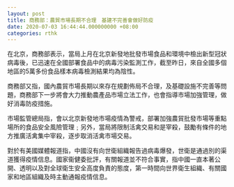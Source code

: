 ```yaml
---
layout: post
title: 商務部：農貿市場長期不合理　基建不完善會做好防疫
date: 2020-07-03 16:44:44.000000000 +08:00
categories: rthk
---
```


在北京，商務部表示，當局上月在北京新發地批發市場食品和環境中檢出新型冠狀病毒後，已迅速在全國部署食品中的病毒污染監測工作，截至昨日，來自全國多個地區的5萬多份食品樣本病毒檢測結果均為陰性。

商務部又指，國內農貿市場長期以來存在規劃佈局不合理，及基礎設施不完善等問題，商務部下一步將會大力推動農產品市場立法工作，也會指導市場加強管理，做好消毒防疫措施。

市場監管總局指，會以北京新發地市場疫情為警戒，部署加強農貿批發市場等重點場所的食品安全風險管理﹔另外，當局將限制活禽交易和是宰殺，鼓勵有條件的地方推廣活禽集中宰殺，逐步取消活禽市場交易。

對於有美國媒體報道指，中國沒有向世衛組織報告過病毒爆發，世衛是通過別的渠道獲得疫情信息。國家衞健委批評，有關報道並不符合事實，指中國一直本著公開、透明以及對全球衛生安全高度負責的態度，第一時間向世界衛生組織、有關國家和地區組織及時主動通報疫情信息。
